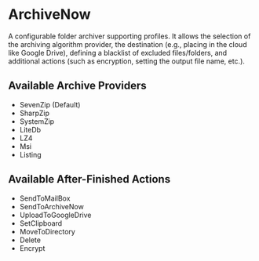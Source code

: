# ArchiveNow

A configurable folder archiver supporting profiles. It allows the selection of the archiving algorithm provider, the destination (e.g., placing in the cloud like Google Drive), defining a blacklist of excluded files/folders, and additional actions (such as encryption, setting the output file name, etc.).

## Available Archive Providers

- SevenZip (Default)
- SharpZip
- SystemZip
- LiteDb
- LZ4
- Msi
- Listing
  
## Available After-Finished Actions

- SendToMailBox
- SendToArchiveNow
- UploadToGoogleDrive
- SetClipboard
- MoveToDirectory
- Delete
- Encrypt

